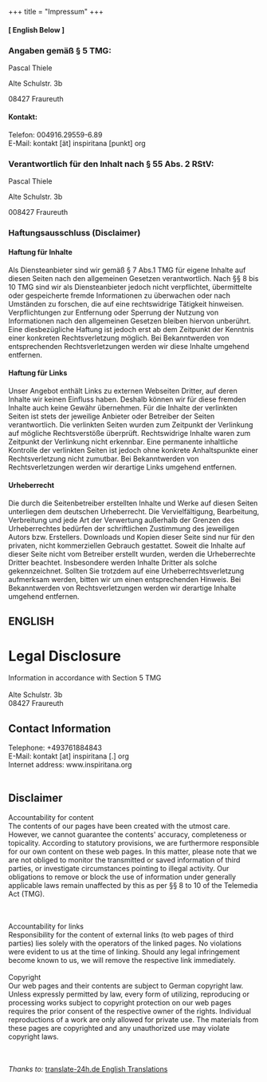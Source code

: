 +++
title = "Impressum"
+++

#### [ English Below ]

### Angaben gemäß § 5 TMG:    
	
Pascal Thiele	
	
Alte Schulstr. 3b	
	
08427 Fraureuth	

#### Kontakt:	
Telefon: 	004916.29559-6.89	
E-Mail: 	kontakt [ät] inspiritana [punkt] org	
	
### Verantwortlich für den Inhalt nach § 55 Abs. 2 RStV:	
	
Pascal Thiele	
	
Alte Schulstr. 3b	

008427 Fraureuth	
	
	 
### Haftungsausschluss (Disclaimer)	
	
#### Haftung für Inhalte 	
	
Als Diensteanbieter sind wir gemäß § 7 Abs.1 TMG für eigene Inhalte auf diesen Seiten nach den allgemeinen Gesetzen verantwortlich. Nach §§ 8 bis 10 TMG sind wir als Diensteanbieter jedoch nicht verpflichtet, übermittelte oder gespeicherte fremde Informationen zu überwachen oder nach Umständen zu forschen, die auf eine rechtswidrige Tätigkeit hinweisen. Verpflichtungen zur Entfernung oder Sperrung der Nutzung von Informationen nach den allgemeinen Gesetzen bleiben hiervon unberührt. Eine diesbezügliche Haftung ist jedoch erst ab dem Zeitpunkt der Kenntnis einer konkreten Rechtsverletzung möglich. Bei Bekanntwerden von entsprechenden Rechtsverletzungen werden wir diese Inhalte umgehend entfernen.	
	
#### Haftung für Links	
	
Unser Angebot enthält Links zu externen Webseiten Dritter, auf deren Inhalte wir keinen Einfluss haben. Deshalb können wir für diese fremden Inhalte auch keine Gewähr übernehmen. Für die Inhalte der verlinkten Seiten ist stets der jeweilige Anbieter oder Betreiber der Seiten verantwortlich. Die verlinkten Seiten wurden zum Zeitpunkt der Verlinkung auf mögliche Rechtsverstöße überprüft. Rechtswidrige Inhalte waren zum Zeitpunkt der Verlinkung nicht erkennbar. Eine permanente inhaltliche Kontrolle der verlinkten Seiten ist jedoch ohne konkrete Anhaltspunkte einer Rechtsverletzung nicht zumutbar. Bei Bekanntwerden von Rechtsverletzungen werden wir derartige Links umgehend entfernen.	
	
#### Urheberrecht 	
	
Die durch die Seitenbetreiber erstellten Inhalte und Werke auf diesen Seiten unterliegen dem deutschen Urheberrecht. Die Vervielfältigung, Bearbeitung, Verbreitung und jede Art der Verwertung außerhalb der Grenzen des Urheberrechtes bedürfen der schriftlichen Zustimmung des jeweiligen Autors bzw. Erstellers. Downloads und Kopien dieser Seite sind nur für den privaten, nicht kommerziellen Gebrauch gestattet. Soweit die Inhalte auf dieser Seite nicht vom Betreiber erstellt wurden, werden die Urheberrechte Dritter beachtet. Insbesondere werden Inhalte Dritter als solche gekennzeichnet. Sollten Sie trotzdem auf eine Urheberrechtsverletzung aufmerksam werden, bitten wir um einen entsprechenden Hinweis. Bei Bekanntwerden von Rechtsverletzungen werden wir derartige Inhalte umgehend entfernen.	

## ENGLISH

<h1>Legal Disclosure</h1>
Information in accordance with Section 5 TMG
<br><br>Alte Schulstr. 3b<br>08427 Fraureuth<br>
<h2>Contact Information</h2>
Telephone: +493761884843<br>E-Mail: kontakt [at] inspiritana [.] org <br>Internet address: www.inspiritana.org<br><br>
<h2>Disclaimer</h2>
Accountability for content<br>
The contents of our pages have been created with the utmost care. However, we cannot guarantee the contents'
accuracy, completeness or topicality. According to statutory provisions, we are furthermore responsible for 
our own content on these web pages. In this matter, please note that we are not obliged to monitor 
the transmitted or saved information of third parties, or investigate circumstances pointing to illegal activity. 
Our obligations to remove or block the use of information under generally applicable laws remain unaffected by this as per 
§§ 8 to 10 of the Telemedia Act (TMG).

<br><br>Accountability for links<br>
Responsibility for the content of 
external links (to web pages of third parties) lies solely with the operators of the linked pages. No violations were 
evident to us at the time of linking. Should any legal infringement become known to us, we will remove the respective 
link immediately.<br><br>Copyright<br> Our web pages and their contents are subject to German copyright law. Unless 
expressly permitted by law, every form of utilizing, reproducing or processing 
works subject to copyright protection on our web pages requires the prior consent of the respective owner of the rights. 
Individual reproductions of a work are only allowed for private use. 
The materials from these pages are copyrighted and any unauthorized use may violate copyright laws.

<br><br>
<i>Thanks to: </i><a href="http://www.translate-24h.de" target="_blank">translate-24h.de English Translations</a> <br><br>
